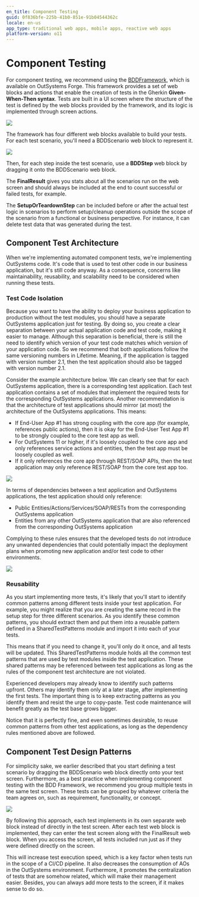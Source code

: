 ```yaml
---
en_title: Component Testing
guid: 0f836bfe-225b-41b0-851e-91b04544362c
locale: en-us
app_type: traditional web apps, mobile apps, reactive web apps
platform-version: o11
---
```


# Component Testing

For component testing, we recommend using the [BDDFramework](https://www.outsystems.com/forge/component-overview/1201/bddframework), which is available on OutSystems Forge. This framework provides a set of web blocks and actions that enable the creation of tests in the Gherkin **Given-When-Then syntax**. Tests are built in a UI screen where the structure of the test is defined by the web blocks provided by the framework, and its logic is implemented through screen actions.

![](images/component-bdd-create.gif?width=750)

<!-- Test Creation Example -->

The framework has four different web blocks available to build your tests. For each test scenario, you'll need a BDDScenario web block to represent it.

![](images/component-bdd-webblocks.png)

<!-- BDDFramework Web Blocks  -->

Then, for each step inside the test scenario, use a **BDDStep** web block by dragging it onto the BDDScenario web block.

The **FinalResult** gives you stats about all the scenarios run on the web screen and should always be included at the end to count successful or failed tests, for example.

The **SetupOrTeardownStep** can be included before or after the actual test logic in scenarios to perform setup/cleanup operations outside the scope of the scenario from a functional or business perspective. For instance, it can delete test data that was generated during the test. 

## Component Test Architecture

When we're implementing automated component tests, we're implementing OutSystems code. It's code that is used to test other code in our business application, but it's still code anyway. As a consequence, concerns like maintainability, reusability, and scalability need to be considered when running these tests.

### Test Code Isolation

Because you want to have the ability to deploy your business application to production without the test modules, you should have a separate OutSystems application just for testing. By doing so, you create a clear separation between your actual application code and test code, making it easier to manage. Although this separation is beneficial, there is still the need to identify which version of your test code matches which version of your application code. So we recommend that both applications follow the same versioning numbers in Lifetime. Meaning, if the application is tagged with version number 2.1, then the test application should also be tagged with version number 2.1.

Consider the example architecture below. We can clearly see that for each OutSystems application, there is a corresponding test application. Each test application contains a set of modules that implement the required tests for the corresponding OutSystems applications. Another recommendation is that the architecture of test applications should mirror (at most) the architecture of the OutSystems applications. This means:

* If End-User App #1 has strong coupling with the core app (for example, references public actions), then it is okay for the End-User Test App #1 to be strongly coupled to the core test app as well.
* For OutSystems 11 or higher, if it's loosely coupled to the core app and only references service actions and entities, then the test app must be loosely coupled as well.
* If it only references the core app through REST/SOAP APIs, then the test application may only reference REST/SOAP from the core test app too. 

![](images/component-test-code-isolation-1.png)

In terms of dependencies between a test application and OutSystems applications, the test application should only reference: 

* Public Entities/Actions/Services/SOAP/RESTs from the corresponding OutSystems application
* Entities from any other OutSystems application that are also referenced from the corresponding OutSystems application

Complying to these rules ensures that the developed tests do not introduce any unwanted dependencies that could potentially impact the deployment plans when promoting new application and/or test code to other environments. 

![](images/component-test-code-isolation-2.png)

### Reusability 

As you start implementing more tests, it's likely that you'll start to identify common patterns among different tests inside your test application. For example, you might realize that you are creating the same record in the setup step for three different scenarios. As you identify these common patterns, you should extract them and put them into a reusable pattern defined in a SharedTestPatterns module and import it into each of your tests.

This means that if you need to change it, you'll only do it once, and all tests will be updated. This SharedTestPatterns module holds all the common test patterns that are used by test modules inside the test application. These shared patterns may be referenced between test applications as long as the rules of the component test architecture are not violated.

Experienced developers may already know to identify such patterns upfront. Others may identify them only at a later stage, after implementing the first tests. The important thing is to keep extracting patterns as you identify them and resist the urge to copy-paste. Test code maintenance will benefit greatly as the test base grows bigger.

Notice that it is perfectly fine, and even sometimes desirable, to reuse common patterns from other test applications, as long as the dependency rules mentioned above are followed. 

## Component Test Design Patterns

For simplicity sake, we earlier described that you start defining a test scenario by dragging the BDDScenario web block directly onto your test screen. Furthermore, as a best practice when implementing component testing with the BDD Framework, we recommend you group multiple tests in the same test screen. These tests can be grouped by whatever criteria the team agrees on, such as requirement, functionality, or concept.

![](images/component-design-patterns.png)

By following this approach, each test implements in its own separate web block instead of directly in the test screen. After each test web block is implemented, they can enter the test screen along with the FinalResult web block. When you access the screen, all tests included run just as if they were defined directly on the screen.

This will increase test execution speed, which is a key factor when tests run in the scope of a CI/CD pipeline. It also decreases the consumption of AOs in the OutSystems environment. Furthermore, it promotes the centralization of tests that are somehow related, which will make their management easier. Besides, you can always add more tests to the screen, if it makes sense to do so. 
